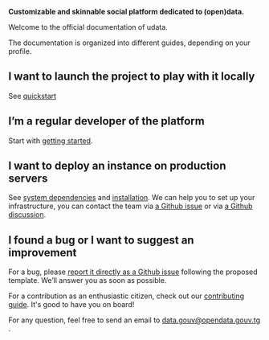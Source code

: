 **Customizable and skinnable social platform dedicated to (open)data.**

Welcome to the official documentation of udata. 

The documentation is organized into different guides, depending on your profile.

## I want to launch the project to play with it locally

See [quickstart](quickstart.md)

## I’m a regular developer of the platform

Start with [getting started](getting-started.md).

## I want to deploy an instance on production servers

See [system dependencies](system-dependencies.md) and [installation](installation.md).
We can help you to set up your infrastructure, you can contact the team via [a Github issue][github-new-issue] or via [a Github discussion][github-discussions].

## I found a bug or I want to suggest an improvement

For a bug, please [report it directly as a Github issue][github-new-issue] following the proposed template. We’ll answer you as soon as possible.

For a contribution as an enthusiastic citizen, check out our [contributing guide](contributing-guide.md). It's good to have you on board!

For any question, feel free to send an email to [data.gouv@opendata.gouv.tg ](mailto:data.gouv@opendata.gouv.tg ).

[github-new-issue]: https://github.com/opendatateam/udata/issues/new
[github-discussions]: https://github.com/opendatateam/udata/discussions/2721
